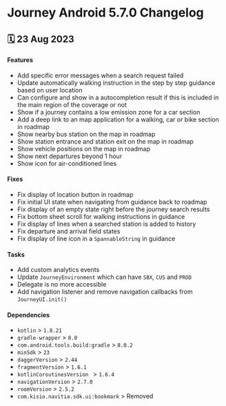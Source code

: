 # Journey Android 5.7.0 Changelog

<h2>🗓 23 Aug 2023</h2>

#### Features
- Add specific error messages when a search request failed
- Update automatically walking instruction in the step by step guidance based on user location
- Can configure and show in a autocompletion result if this is included in the main region of the coverage or not
- Show if a journey contains a low emission zone for a car section
- Add a deep link to an map application for a walking, car or bike section in roadmap
- Show nearby bus station on the map in roadmap
- Show station entrance and station exit on the map in roadmap
- Show vehicle positions on the map in roadmap
- Show next departures beyond 1 hour
- Show icon for air-conditioned lines

#### Fixes
- Fix display of location button in roadmap
- Fix initial UI state when navigating from guidance back to roadmap
- Fix display of an empty state right before the journey search results
- Fix bottom sheet scroll for walking instructions in guidance
- Fix display of lines when a searched station is added to history
- Fix departure and arrival field states
- Fix display of line icon in a `SpannableString` in guidance

#### Tasks
- Add custom analytics events
- Update `JourneyEnvironment` which can have `SBX`, `CUS` and `PROD`
- Delegate is no more accessible
- Add navigation listener and remove navigation callbacks from `JourneyUI.init()`

#### Dependencies
- `kotlin` > `1.8.21`
- `gradle-wrapper` > `8.0`
- `com.android.tools.build:gradle` > `8.0.2`
- `minSdk` > `23`
- `daggerVersion` > `2.44`
- `fragmentVersion` > `1.6.1`
- `kotlinCoroutinesVersion ` > `1.6.4`
- `navigationVersion` > `2.7.0`
- `roomVersion` > `2.5.2`
- `com.kisio.navitia.sdk.ui:bookmark` > Removed

